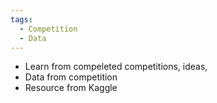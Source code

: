 ```yaml
---
tags:
  - Competition
  - Data
---
```

- Learn from compeleted competitions, ideas,
- Data from competition
- Resource from Kaggle
